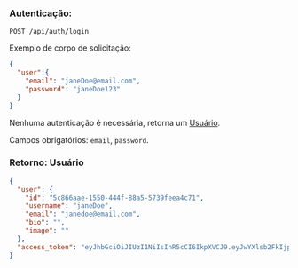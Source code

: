 ### Autenticação:

`POST /api/auth/login`

Exemplo de corpo de solicitação:
```JSON
{
  "user":{
    "email": "janeDoe@email.com",
    "password": "janeDoe123"
  }
}
```

Nenhuma autenticação é necessária, retorna um [Usuário](#Usuários-para-autenticação).

Campos obrigatórios: `email`, `password`.

### Retorno: Usuário

```JSON
{
  "user": {
    "id": "5c866aae-1550-444f-88a5-5739feea4c71",
    "username": "janeDoe",
    "email": "janedoe@email.com",
    "bio": "",
    "image": ""
  },
  "access_token": "eyJhbGciOiJIUzI1NiIsInR5cCI6IkpXVCJ9.eyJwYXlsb2FkIjp7InN1YiI6IjVjODY2YWFlLTE1NTAtNDQ0Zi04OGE1LTU3MzlmZWVhNGM3MSIsImVtYWlsIjoiamFuZWRvZUBlbWFpbC5jb20ifSwiaWF0IjoxNzI0NTM0NjY0LCJleHAiOjE3MjQ1MzgyNjR9.iIi4Z60wmJAbmNvk1P3aQueXBdpoQ4uVDjK4sm5ujaQ"
}
```